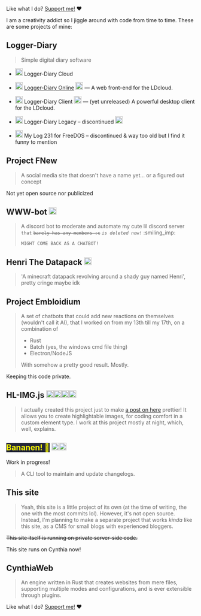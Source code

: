 Like what I do? [Support me!](/p/support) :heart:

I am a creativity addict so I jiggle around with code from time to time. These are some projects of mine:

## Logger-Diary
<blockquote>
    Simple digital diary software
</blockquote>

- <img src="https://raw.githubusercontent.com/strawmelonjuices-logger-diary/logos/main/FullTaupeRebrand2023-/cloud_512x512.png" height="20px" alt="LDc Logo"> Logger-Diary Cloud
- <img src="https://raw.githubusercontent.com/strawmelonjuices-logger-diary/logos/main/FullTaupeRebrand2023-/online_512x512.png" height="20px" alt="LDo Logo"> [Logger-Diary Online](https://logger-diary.strawmelonjuice.com/) <a href="https://github.com/strawmelonjuices-logger-diary/online" target="_blank"><img src="/assets/img/svg/github-mark.svg" height="20px" class="svgrecolor" alt="GitHub"></a> — A web front-end for the LDcloud.
- <img src="https://raw.githubusercontent.com/strawmelonjuices-logger-diary/logos/main/FullTaupeRebrand2023-/cloud-client_512x512.png" height="20px" alt="LDcc Logo"> Logger-Diary Client <a href="https://github.com/strawmelonjuices-logger-diary/cloud-client" target="_blank"><img src="/assets/img/svg/github-mark.svg" height="20px" class="svgrecolor" alt="GitHub"></a> — (yet unreleased) A powerful desktop client for the LDcloud.

- <img src="https://raw.githubusercontent.com/strawmelonjuice/logger-diary.logos/main/Archived/LDLegacy_rounded_2022-2023/logo.png" height="20px" alt="LD Logo"> Logger-Diary Legacy – discontinued <a href="https://github.com/strawmelonjuice/logger-diary.legacy" target="_blank"><img src="/assets/img/svg/github-mark.svg" height="20px" class="svgrecolor" alt="GitHub"></a>
- <img src="/assets/img/2015logo.png" height="20px" alt="mylog231 logo"> My Log 231 for FreeDOS – discontinued & way too old but I find it funny to mention

## Project FNew
<blockquote>
    A social media site that doesn't have a name yet... or a figured out concept
</blockquote>
<p><span class="notion">Not yet open source nor publicized</span></p>






## WWW-bot <a href="https://github.com/strawmelonjuice/wwwbot-discord" target="_blank"><img src="/assets/img/svg/github-mark.svg" height="20px" class="svgrecolor" alt="GitHub"></a>

<blockquote>
    A discord bot to moderate and automate my cute lil discord server <code>that</code> <code><s>barely has any members :c</s></code> <code><i>is deleted now!</i></code> <span class="emoji-block">:smiling_imp:</span>

    MIGHT COME BACK AS A CHATBOT!
</blockquote>


## Henri The Datapack <a href="https://github.com/strawmelonjuice/Henri_The_Datapack" target="_blank"><img src="/assets/img/svg/github-mark.svg" height="20px" class="svgrecolor" alt="GitHub"></a>

<blockquote>
    'A minecraft datapack revolving around a shady guy named Henri', pretty cringe maybe idk
</blockquote>

## Project Embloidium

<blockquote>
    A set of chatbots that could add new reactions on themselves (wouldn't call it AI), that I worked on from my 13th till my 17th, on a combination of
    <ul>
        <li>Rust</li>
        <li>Batch (yes, the windows cmd file thing)</li>
        <li>Electron/NodeJS</li>
    </ul>
    With somehow a pretty good result. Mostly.
</blockquote>

<p><span class="notion">Keeping this code private.</span></p>



## HL-IMG.js <a href="https://github.com/strawmelonjuice/hl-img.js/" target="_blank"><img src="/assets/img/svg/github-mark.svg" height="20px" class="svgrecolor" alt="GitHub"></a><a href="https://cdn.jsdelivr.net/npm/hl-img/" target="_blank"><img src="https://www.jsdelivr.com/assets/5c45c9be8960b51a5e8ad5bc3ad6492bfbcb0dcf/img/icons/jsdelivr_icon.svg" height="20px" alt="JSdelivr"></a><a href="https://www.npmjs.com/package/hl-img" target="_blank"><img src="https://docs.npmjs.com/icons/icon-512x512.png" height="20px" alt="NPM"></a><a href="/p/projects/hl-img" target="_blank"><img src="/assets/img/svg/strawmelonjuiceweb.svg" height="20px" alt="Strawmelonjuice.com page"></a>

<blockquote>
    I actually created this project just to make <a href="/blog/p/posts/art/mousemouse-3.2">a post on here</a> prettier! It allows you to create highlightable images, for coding comfort in a custom element type. I work at this project mostly at night, which, well, explains.
</blockquote>

## <span style="background-color: #24273a; color: yellow">Bananen!  :banana:</span> <a href="https://github.com/strawmelonjuice/bananen/" target="_blank"><img src="/assets/img/svg/github-mark.svg" height="20px" class="svgrecolor" alt="GitHub"></a><a href="/p/projects/bananen" target="_blank"><img src="/assets/img/svg/strawmelonjuiceweb.svg" height="20px" alt="Strawmelonjuice.com page"></a>

<p><span class="notion">Work in progress!</span></p>
<blockquote>
    A CLI tool to maintain and update changelogs.
</blockquote>

## This site

<blockquote>
    Yeah, this site is a little project of its own (at the time of writing, the one with the most commits lol).
    However, it's not open source. Instead, I'm planning to make a separate project that works <i>kinda</i> like this site, as a CMS for small blogs with experienced bloggers.
</blockquote>

~~This site itself is running on private server-side code.~~

This site runs on Cynthia now!

## CynthiaWeb

<blockquote>
    An engine written in Rust that creates websites from mere files, supporting multiple modes and configurations, and is ever extensible through plugins.
</blockquote>




Like what I do? [Support me!](/p/support) :heart: